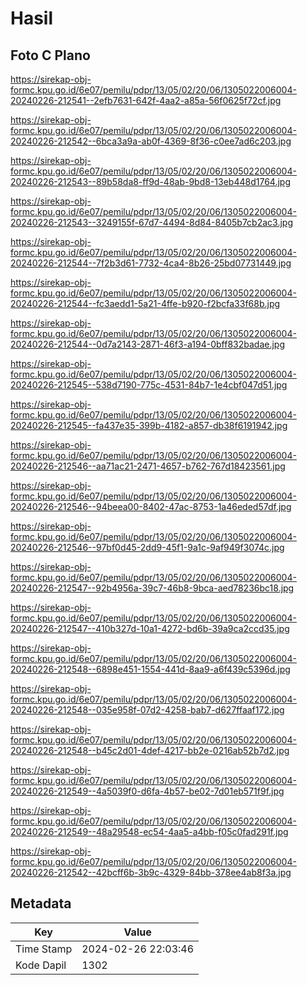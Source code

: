 # Hasil

## Foto C Plano

https://sirekap-obj-formc.kpu.go.id/6e07/pemilu/pdpr/13/05/02/20/06/1305022006004-20240226-212541--2efb7631-642f-4aa2-a85a-56f0625f72cf.jpg

https://sirekap-obj-formc.kpu.go.id/6e07/pemilu/pdpr/13/05/02/20/06/1305022006004-20240226-212542--6bca3a9a-ab0f-4369-8f36-c0ee7ad6c203.jpg

https://sirekap-obj-formc.kpu.go.id/6e07/pemilu/pdpr/13/05/02/20/06/1305022006004-20240226-212543--89b58da8-ff9d-48ab-9bd8-13eb448d1764.jpg

https://sirekap-obj-formc.kpu.go.id/6e07/pemilu/pdpr/13/05/02/20/06/1305022006004-20240226-212543--3249155f-67d7-4494-8d84-8405b7cb2ac3.jpg

https://sirekap-obj-formc.kpu.go.id/6e07/pemilu/pdpr/13/05/02/20/06/1305022006004-20240226-212544--7f2b3d61-7732-4ca4-8b26-25bd07731449.jpg

https://sirekap-obj-formc.kpu.go.id/6e07/pemilu/pdpr/13/05/02/20/06/1305022006004-20240226-212544--fc3aedd1-5a21-4ffe-b920-f2bcfa33f68b.jpg

https://sirekap-obj-formc.kpu.go.id/6e07/pemilu/pdpr/13/05/02/20/06/1305022006004-20240226-212544--0d7a2143-2871-46f3-a194-0bff832badae.jpg

https://sirekap-obj-formc.kpu.go.id/6e07/pemilu/pdpr/13/05/02/20/06/1305022006004-20240226-212545--538d7190-775c-4531-84b7-1e4cbf047d51.jpg

https://sirekap-obj-formc.kpu.go.id/6e07/pemilu/pdpr/13/05/02/20/06/1305022006004-20240226-212545--fa437e35-399b-4182-a857-db38f6191942.jpg

https://sirekap-obj-formc.kpu.go.id/6e07/pemilu/pdpr/13/05/02/20/06/1305022006004-20240226-212546--aa71ac21-2471-4657-b762-767d18423561.jpg

https://sirekap-obj-formc.kpu.go.id/6e07/pemilu/pdpr/13/05/02/20/06/1305022006004-20240226-212546--94beea00-8402-47ac-8753-1a46eded57df.jpg

https://sirekap-obj-formc.kpu.go.id/6e07/pemilu/pdpr/13/05/02/20/06/1305022006004-20240226-212546--97bf0d45-2dd9-45f1-9a1c-9af949f3074c.jpg

https://sirekap-obj-formc.kpu.go.id/6e07/pemilu/pdpr/13/05/02/20/06/1305022006004-20240226-212547--92b4956a-39c7-46b8-9bca-aed78236bc18.jpg

https://sirekap-obj-formc.kpu.go.id/6e07/pemilu/pdpr/13/05/02/20/06/1305022006004-20240226-212547--410b327d-10a1-4272-bd6b-39a9ca2ccd35.jpg

https://sirekap-obj-formc.kpu.go.id/6e07/pemilu/pdpr/13/05/02/20/06/1305022006004-20240226-212548--6898e451-1554-441d-8aa9-a6f439c5396d.jpg

https://sirekap-obj-formc.kpu.go.id/6e07/pemilu/pdpr/13/05/02/20/06/1305022006004-20240226-212548--035e958f-07d2-4258-bab7-d627ffaaf172.jpg

https://sirekap-obj-formc.kpu.go.id/6e07/pemilu/pdpr/13/05/02/20/06/1305022006004-20240226-212548--b45c2d01-4def-4217-bb2e-0216ab52b7d2.jpg

https://sirekap-obj-formc.kpu.go.id/6e07/pemilu/pdpr/13/05/02/20/06/1305022006004-20240226-212549--4a5039f0-d6fa-4b57-be02-7d01eb571f9f.jpg

https://sirekap-obj-formc.kpu.go.id/6e07/pemilu/pdpr/13/05/02/20/06/1305022006004-20240226-212549--48a29548-ec54-4aa5-a4bb-f05c0fad291f.jpg

https://sirekap-obj-formc.kpu.go.id/6e07/pemilu/pdpr/13/05/02/20/06/1305022006004-20240226-212542--42bcff6b-3b9c-4329-84bb-378ee4ab8f3a.jpg


## Metadata

| Key        | Value               |
| ---------- | ------------------- |
| Time Stamp | 2024-02-26 22:03:46 |
| Kode Dapil | 1302                |



